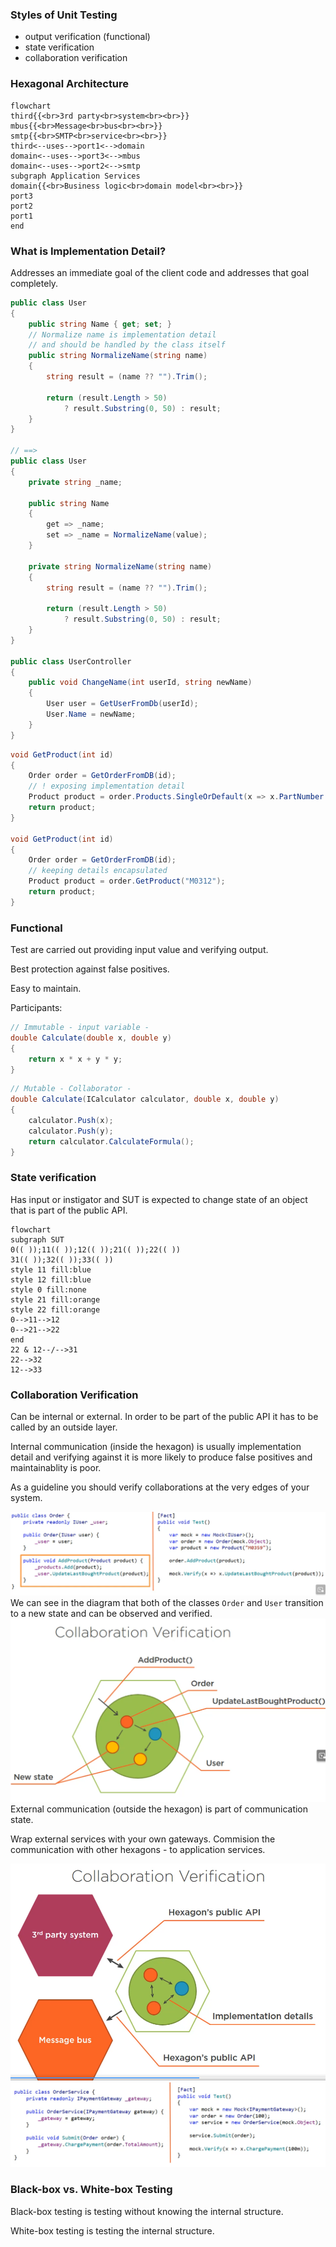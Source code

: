 ### Styles of Unit Testing
* output verification (functional)
* state verification
* collaboration verification

### Hexagonal Architecture

```mermaid
flowchart 
third{{<br>3rd party<br>system<br><br>}}
mbus{{<br>Message<br>bus<br><br>}}
smtp{{<br>SMTP<br>service<br><br>}}
third<--uses-->port1<-->domain
domain<--uses-->port3<-->mbus
domain<--uses-->port2<-->smtp
subgraph Application Services
domain{{<br>Business logic<br>domain model<br><br>}}
port3
port2
port1
end
```

### What is Implementation Detail?

Addresses an immediate goal of the client code and addresses that goal completely.
```C#
public class User 
{
    public string Name { get; set; }
    // Normalize name is implementation detail 
    // and should be handled by the class itself
    public string NormalizeName(string name)
    {
        string result = (name ?? "").Trim();

        return (result.Length > 50)
            ? result.Substring(0, 50) : result;
    }
}

// ==>
public class User 
{
    private string _name;

    public string Name 
    { 
        get => _name;
        set => _name = NormalizeName(value);
    }

    private string NormalizeName(string name)
    {
        string result = (name ?? "").Trim();

        return (result.Length > 50)
            ? result.Substring(0, 50) : result;
    }
}

public class UserController 
{
    public void ChangeName(int userId, string newName)
    {
        User user = GetUserFromDb(userId);
        User.Name = newName;
    }
}
```

```C#
void GetProduct(int id)
{
    Order order = GetOrderFromDB(id);
    // ! exposing implementation detail
    Product product = order.Products.SingleOrDefault(x => x.PartNumber == "M0312");
    return product;
}

void GetProduct(int id)
{
    Order order = GetOrderFromDB(id);
    // keeping details encapsulated
    Product product = order.GetProduct("M0312");
    return product;
}
```

### Functional
Test are carried out providing input value and verifying output.

Best protection against false positives.

Easy to maintain.

Participants:

```C#
// Immutable - input variable - 
double Calculate(double x, double y)
{
    return x * x + y * y;
}
```
```c#
// Mutable - Collaborator -
double Calculate(ICalculator calculator, double x, double y)
{
    calculator.Push(x);
    calculator.Push(y);
    return calculator.CalculateFormula();
}
```

### State verification
Has input or instigator and SUT is expected to change state of an object that is part of the public API.

```mermaid
flowchart
subgraph SUT
0(( ));11(( ));12(( ));21(( ));22(( ))
31(( ));32(( ));33(( ))
style 11 fill:blue
style 12 fill:blue
style 0 fill:none
style 21 fill:orange
style 22 fill:orange
0-->11-->12
0-->21-->22
end
22 & 12--/-->31
22-->32
12-->33
```

### Collaboration Verification
Can be internal or external. In order to be part of the public API it has to be called by an outside layer.

Internal communication (inside the hexagon) is usually implementation detail and verifying against it is more likely to produce false positives and maintainablity is poor.

As a guideline you should verify collaborations at the very edges of your system.

![](internal-collaboration.png)
We can see in the diagram that both of the classes `Order` and `User` transition to a new state and can be observed and verified.
![](internal-collaboration-hexagon.png)
External communication (outside the hexagon) is part of communication state.

Wrap external services with your own gateways.
Commision the communication with other hexagons - to application services.

![](external-collaboration-hexagon.png)
![](external-collaboration.png)

### Black-box vs. White-box Testing

Black-box testing is testing without knowing the internal structure.

White-box testing is testing the internal structure.